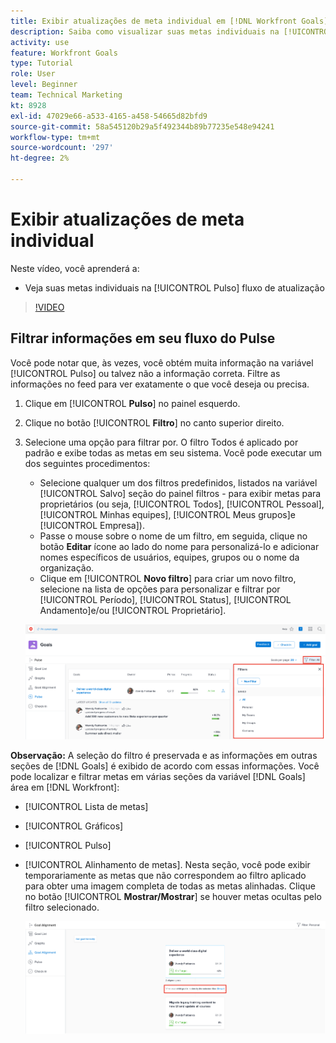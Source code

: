 ```yaml
---
title: Exibir atualizações de meta individual em [!DNL Workfront Goals]
description: Saiba como visualizar suas metas individuais na [!UICONTROL Pulso] atualizar fluxo no [!DNL Metas].
activity: use
feature: Workfront Goals
type: Tutorial
role: User
level: Beginner
team: Technical Marketing
kt: 8928
exl-id: 47029e66-a533-4165-a458-54665d82bfd9
source-git-commit: 58a545120b29a5f492344b89b77235e548e94241
workflow-type: tm+mt
source-wordcount: '297'
ht-degree: 2%

---
```


# Exibir atualizações de meta individual

Neste vídeo, você aprenderá a:

* Veja suas metas individuais na [!UICONTROL Pulso] fluxo de atualização

>[!VIDEO](https://video.tv.adobe.com/v/335200/?quality=12)

## Filtrar informações em seu fluxo do Pulse

Você pode notar que, às vezes, você obtém muita informação na variável [!UICONTROL Pulso] ou talvez não a informação correta. Filtre as informações no feed para ver exatamente o que você deseja ou precisa.

1. Clique em [!UICONTROL **Pulso**] no painel esquerdo.
1. Clique no botão [!UICONTROL **Filtro**] no canto superior direito.
1. Selecione uma opção para filtrar por. O filtro Todos é aplicado por padrão e exibe todas as metas em seu sistema. Você pode executar um dos seguintes procedimentos:

   * Selecione qualquer um dos filtros predefinidos, listados na variável [!UICONTROL Salvo] seção do painel filtros - para exibir metas para proprietários (ou seja, [!UICONTROL Todos], [!UICONTROL Pessoal], [!UICONTROL Minhas equipes], [!UICONTROL Meus grupos]e [!UICONTROL Empresa]).
   * Passe o mouse sobre o nome de um filtro, em seguida, clique no botão **Editar** ícone ao lado do nome para personalizá-lo e adicionar nomes específicos de usuários, equipes, grupos ou o nome da organização.
   * Clique em [!UICONTROL **Novo filtro**] para criar um novo filtro, selecione na lista de opções para personalizar e filtrar por [!UICONTROL Período], [!UICONTROL Status], [!UICONTROL Andamento]e/ou [!UICONTROL Proprietário].

   ![Uma imagem da [!UICONTROL Filtros] no painel [!DNL Workfront Goals]](assets/18-workfront-goals-pulse-stream.png)

**Observação:** A seleção do filtro é preservada e as informações em outras seções de [!DNL Goals] é exibido de acordo com essas informações. Você pode localizar e filtrar metas em várias seções da variável [!DNL Goals] área em [!DNL Workfront]:

* [!UICONTROL Lista de metas]
* [!UICONTROL Gráficos]
* [!UICONTROL Pulso]
* [!UICONTROL Alinhamento de metas]. Nesta seção, você pode exibir temporariamente as metas que não correspondem ao filtro aplicado para obter uma imagem completa de todas as metas alinhadas. Clique no botão [!UICONTROL **Mostrar/Mostrar**] se houver metas ocultas pelo filtro selecionado.

   ![](assets/19-workfront-goals-filter-show-it.png)
